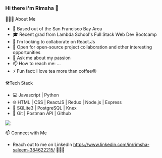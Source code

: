 ### Hi there i'm Rimsha 👋

👨🏻‍💻 About Me

- 🌉 Based out of the San Francisco Bay Area
- 🎓 Recent grad from Lambda School's Full Stack Web Dev Bootcamp
- 👯 I’m looking to collaborate on React.Js
- 🤝 Open for open-source project collaboration and other interesting opportunities
- 💬 Ask me about my passion
- 📫 How to reach me: ...
- ⚡ Fun fact: I love tea more than coffee😜 

🛠Tech Stack

- 💻 Javascript | Python 
- 🌐   HTML | CSS | ReactJS | Redux | Node.js | Express
- 🎫   SQLite3 | PostgreSQL | Knex
- 🔧   Git | Postman API | Github

<img src="https://github-readme-stats.vercel.app/api?username=RimshaSaleem&&show_icons=true&title_color=ffffff&icon_color=bb2acf&text_color=daf7dc&bg_color=151515">

📫 Connect with Me

- Reach out to me on LinkedIn https://www.linkedin.com/in/rimsha-saleem-384622215/ 👨🏻‍💻



